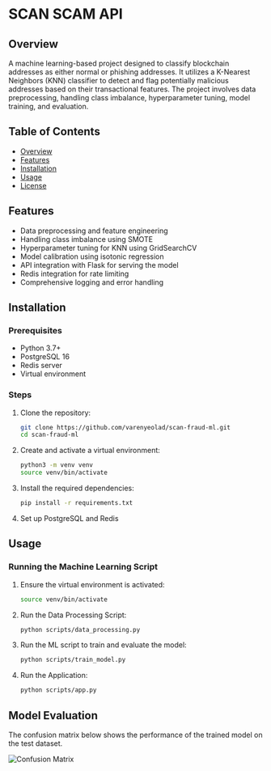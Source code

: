 ﻿# SCAN SCAM API

## Overview
A machine learning-based project designed to classify blockchain addresses as either normal or phishing addresses. It utilizes a K-Nearest Neighbors (KNN) classifier to detect and flag potentially malicious addresses based on their transactional features. The project involves data preprocessing, handling class imbalance, hyperparameter tuning, model training, and evaluation.


## Table of Contents
- [Overview](#overview)
- [Features](#features)
- [Installation](#installation)
- [Usage](#usage)
- [License](#license)

## Features
- Data preprocessing and feature engineering
- Handling class imbalance using SMOTE
- Hyperparameter tuning for KNN using GridSearchCV
- Model calibration using isotonic regression
- API integration with Flask for serving the model
- Redis integration for rate limiting
- Comprehensive logging and error handling

## Installation

### Prerequisites
- Python 3.7+
- PostgreSQL 16
- Redis server
- Virtual environment 

### Steps
1. Clone the repository:
   ```bash
   git clone https://github.com/varenyeolad/scan-fraud-ml.git
   cd scan-fraud-ml

2. Create and activate a virtual environment:
   ```bash
   python3 -m venv venv
   source venv/bin/activate
   
3. Install the required dependencies:
   ```bash
   pip install -r requirements.txt
   
4. Set up PostgreSQL and Redis

## Usage
### Running the Machine Learning Script
1. Ensure the virtual environment is activated:

    ```bash
    source venv/bin/activate
    
2. Run the Data Processing Script:

    ```bash
    python scripts/data_processing.py
    
4. Run the ML script to train and evaluate the model:
   
    ```bash
    python scripts/train_model.py
    
5. Run the Application:
   
   ```bash
   python scripts/app.py

## Model Evaluation

The confusion matrix below shows the performance of the trained model on the test dataset.

![Confusion Matrix](https://github.com/varenyeolad/scan-fraud-ml/blob/main/confusion_matrix.png)

